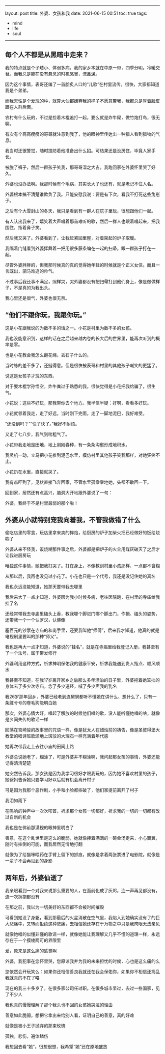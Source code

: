 <!--
 * @Author: Ron
 * @LastEditors: Ron
 * @FilePath: \Ron2014.github.io\_posts\2021-06-15-the-little-girl.md
-->
---
layout: post
title: 外婆、女孩和我
date: 2021-06-15 00:51
toc: true
tags:
 - mind
 - life
 - soul
---

## 每个人不都是从黑暗中走来？

我的特点就是个子矮小、体弱多病。我的家乡本就在中原一带，四季分明，冷暖交替。而我总是能在没有悬念的时机感冒，流鼻涕。

因为这个事情，表哥还编了一首脍炙人口的“儿歌”在村里流传。很快，大家都知道我是个弟弟。

而我天性是个爱玩的种，就算大伙都嫌弃我的样子不愿意带我，我都总是厚着脸皮跟在人群后面。

农村有什么玩的，不过是捡着木棍追打一起，要么就是炸牛屎，做竹炮打鸟，很无聊。

有次有个高高瘦瘦的哥哥就注意到我了，他的眼神里传达出一种猎人看到猎物的气息。

我当时还很警觉，随时提防着他准备出什么招。可结果还是没房住，毕竟人家手长。

被脱了裤子，然后一群孩子笑我，那哥哥溜之大吉。我跑回家在外婆怀里哭了好久。

外婆也没办法啊。我那时候有个毛病，其实长大了也还有，就是老记不住人名。

外婆根本搞不清楚谁欺负了我。只能安慰我说：要是有下次，看我不打死这些兔崽子。

之后有个大雪封山的冬天，我只是看到有一群人在院子里玩，很想跟他们一起。

有人认出我来了，嬉笑着大声唱着那首难听的歌，然后一群人也跟着唱起来，把我围住，指着鼻子笑。

然后我又哭了。外婆看到了，让我赶紧回里屋，对着架起的炉子取暖。

我隔着门缝看到外婆挥舞着一把用很多藤条编在一起的扫帚，跟一群孩子打在一起。

尽管外婆胖胖的，但我那时候真的真的觉得她年轻的时候就是个正义女侠。而且一言既出，驷马难追的帅气。

不过事后我还事不满足，照样哭，哭外婆都没有把扫帚打到他们身上，像是做做样子，不是真的为我出头。

我心里还是很气，外婆也很无奈。

## “他们不跟你玩，我跟你玩。”

这是小花跟我说的为数不多的话之一。小花是村里为数不多的女孩。

我也没能意识到，这样的话在之后越来越内卷的长大后的世界里，能再次听到的概率是零。

也是小花教会我怎么翻花绳，丢石子什么的。

当时练的差不多了，还挺得意。但是很快被表哥和村里的其他孩子嘲笑的更猛了。

说这是女孩子才玩的东西。

对于耍木棍学孙悟空，炸牛粪过于熟悉的我，很快觉得是小花把我给骗了，很生气。

小花说：这些不好玩，那我带你去个地方。我半信半疑：好啊，看看多好玩。

小花就领着我走，走了好远。当时刚下完雨，走了一脚地泥巴，我好难受。

“还没到吗？”“快了快了。”我好不耐烦。

又走了七八步，我气到喘粗气了。

小花带我走地是田地，地上刚刚春种，有一条条沟壑形成地积水。

我灵机一动，立马把小花推到泥巴水里，模仿村里其他孩子笑我那样，对她狂笑不止。

小花趴在水里，直接就哭了。

我有点吓到了，见状直接飞奔回家，不管水里孤零零地她，头都不敢回一下。

回到家，居然还有点高兴，脑洞大开地跟外婆说了一句：

外婆，我终于不是村里最弱的那个啦！

## 外婆从小就特别宠我向着我，不管我做错了什么

偷吃店里的零食，玩店里拿来卖的摔炮，给厨房的炉子加柴火把已经做好的饭给烧糊了

外婆从来不怪我，饭烧糊那件事之后，外婆都是把炉子的火全用煤灰破灭了之后才让我进厨房玩

唯独这件事情，她把我打哭了。打在身上，不像教训村里小孩那样，一点都不含糊

从那以后，我再也没见过小花了。小花也只是一个代号，我还是没记住她的真名

我也永远没能知道，她那天要带我去哪里

我后来大了一点才知道，外婆因为我小时候多病，老往医院跑，在村里的寺庙给我挂了名

还经常带我去寺庙里磕头上香，教我哪个脚进门哪个脚出门，作揖、磕头的姿势，还带我一个一个认罗汉，认佛像

塞百元的钞票在寺庙的和尚手里，还要我叫他“师傅”，后来我才知道，他真的就是电视剧里要叫的那种“师父”。

我也是再大一点才知道，外婆说的“挂名”，就是在寺庙里给我登记入册，我甚至有了一个法号，属于带发修行

外婆利用这种方式，祈求神明保佑我的健康平安，祈求我能遇到贵人指点、顺风顺水

我甚至不知道，在我17岁离开家乡之后那么多年漂泊的日子里，外婆拖着她笨拙的身体去了多少次寺庙，念了多少遍经，喊了多少声我的乳名

我26岁那年回乡，外婆已经老到连舅舅都听不懂她在讲什么、想什么了，只有一条脏兮兮的卷毛狗能明白她

那次，外婆心情大好，唱起了解放的时候他们唱的歌，没人能听懂她唱的啥，就像是乡间失传的歌谣一样

回荡在宫崎骏的故事里的咒语一样，像是犹太人在蜡烛前的祷告，像是圣彼得堡大教堂的唱诗班歌颂地上斑驳的大理石一样充满着年代感

她再次带我走上去往小庙的田间土路

外婆总说她老了，糊涂了，可是外婆并不糊涂啊，我问起那女孩的事情，外婆还能记得清清楚楚

她突然告诉我，那女孩是因为我学习很好才跟我玩的，因为她不喜欢村里的孩子，她爸妈告诉她只要学习好以后就有机会离开村子

可是因为我那个恶作剧，小手和小脸都摔破了，他们家提前离开了村子

我泪如雨下

在鸣响的钟声中一次次叩首，祈求那个女孩一切都好，祈求我的一切的一切都有改过自新的机会

我也是在佛前那漠视的眼神里明白了

善意，在这个乱世里是这么的脆弱，她就像捧着满满的一碗金汤走来，小心翼翼，随时有摔倒的可能，而我居然无情地打翻

就像为了给猫咪喂药在手臂上留下的抓痕，就像是拿着两张票进了电影院，就像是一辈子不会再见到的身影

## 两年后，外婆仙逝了

我亲眼看到一个对我来说那么重要的人，在面前化成了灰烬，连一声再见都没有，连一次拥抱都没有

在那之前，我以为一切美好的东西都不会被时间摧毁

可看到她没了身躯，看到那最后的火星消散在空气里，我陷入到她确实没有了的巨大悲痛中，又转而拒绝这种悲痛，去相信她还存在于万物之中只是我肉眼无法亲见

就像她唱的似懂非懂的歌谣一样，就像她能让我理解又几乎不懂的道理一样，永远存在于一个摸棱两可的界限里

爱，原来是这么痛的感觉啊

外婆，我犯事在您怀里哭，您原谅我并为我的未来担忧的时候，心也是这么痛的么

您依然会开玩笑么：如果你还相信善良我就还在我会保佑你，如果你不相信还捣乱我就真的不在了咯

现在的我三十多岁了，在很多家公司任过职，在很多城市呆过，去过一些国家，见了不少人

我也真的慢慢理解了那个我头也不回的女孩她哭泣的理由

善意如此脆弱，想把它拿出来给别人看，证明自己的善意，真的好难

就像是被小王子抛弃的那束玫瑰

孤独，悲伤，遍体鳞伤

我想回去看“她”，很想很想，我希望“她”还在原地盛放
